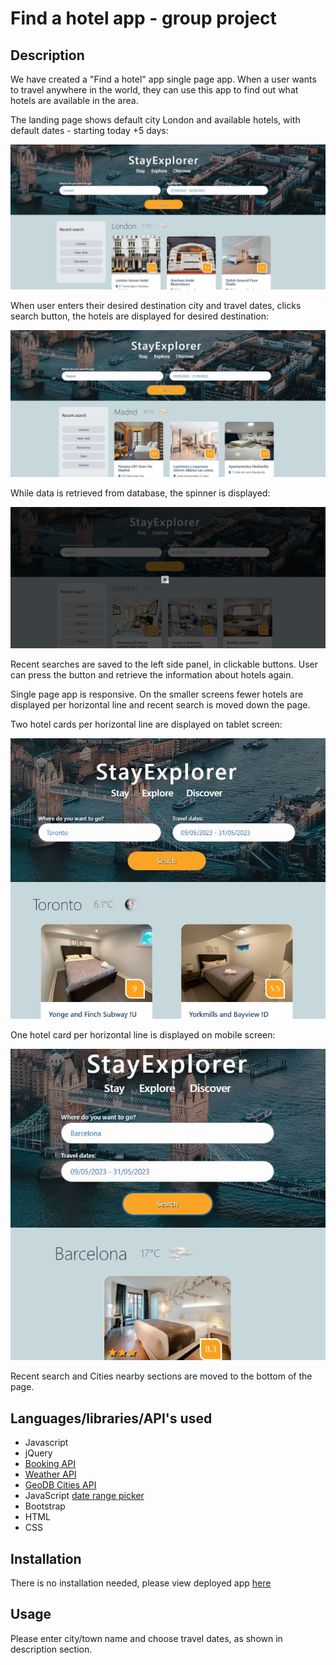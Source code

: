 # Find a hotel app - group project

## Description

We have created a "Find a hotel" app single page app. When a user wants to travel anywhere in the world, they can use this app to find out what hotels are available in the area.
  
The landing page shows default city London and available hotels, with default dates - starting today +5 days: 

![default landing page](images/landing.jpg)

When user enters their desired destination city and travel dates, clicks search button, the hotels are displayed for desired destination: 

![another destination](images/other_city.jpg)

While data is retrieved from database, the spinner is displayed:

![spinner](images/spinnerScreen.jpg)

Recent searches are saved to the left side panel, in clickable buttons.  User can press the button and retrieve the information about hotels again.

Single page app is responsive. On the smaller screens fewer hotels are displayed per horizontal line and recent search is moved down the page.

Two hotel cards per horizontal line are displayed on tablet screen: 

![tablet screen](images/tabletScreen.jpg)

One hotel card per horizontal line is displayed on mobile screen:

![mobile screen](images/mobileScreen.jpg)

Recent search and Cities nearby sections are moved to the bottom of the page.


## Languages/libraries/API's used

- Javascript
- jQuery
- [Booking API](https://rapidapi.com/tipsters/api/booking-com)
- [Weather API](https://developer.accuweather.com/)
- [GeoDB Cities API](https://rapidapi.com/wirefreethought/api/geodb-cities) 
- JavaScript [date range picker](https://www.daterangepicker.com/#:~:text=Originally%20created%20for%20reports%20at,like%20%22Last%2030%20Days%22.)
- Bootstrap
- HTML
- CSS
  
## Installation

There is no installation needed, please view deployed app [here](https://astarem.github.io/travel-app/)

## Usage

Please enter city/town name and choose travel dates, as shown in description section. 


